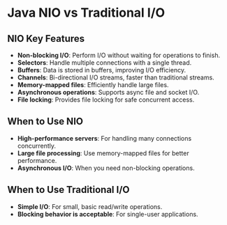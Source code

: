 # Java NIO vs Traditional I/O

## NIO Key Features
- **Non-blocking I/O**: Perform I/O without waiting for operations to finish.
- **Selectors**: Handle multiple connections with a single thread.
- **Buffers**: Data is stored in buffers, improving I/O efficiency.
- **Channels**: Bi-directional I/O streams, faster than traditional streams.
- **Memory-mapped files**: Efficiently handle large files.
- **Asynchronous operations**: Supports async file and socket I/O.
- **File locking**: Provides file locking for safe concurrent access.

## When to Use NIO
- **High-performance servers**: For handling many connections concurrently.
- **Large file processing**: Use memory-mapped files for better performance.
- **Asynchronous I/O**: When you need non-blocking operations.

## When to Use Traditional I/O
- **Simple I/O**: For small, basic read/write operations.
- **Blocking behavior is acceptable**: For single-user applications.
